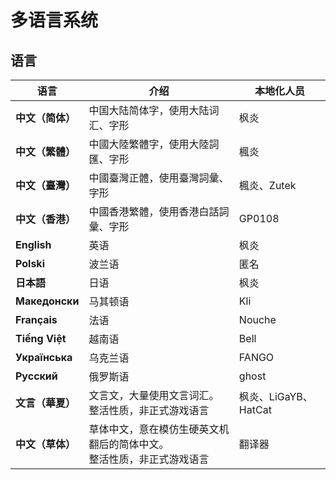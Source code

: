 # 多语言系统

## 语言
| 语言             | 介绍                                      | 本地化人员            |
|----------------|-----------------------------------------|------------------|
| **中文（简体）**     | 中国大陆简体字，使用大陆词汇、字形                       | 枫炎               |
| **中文（繁體）**     | 中國大陸繁體字，使用大陸詞匯、字形                       | 楓炎               |
| **中文（臺灣）**     | 中國臺灣正體，使用臺灣詞彙、字形                        | 楓炎、Zutek         |
| **中文（香港）**     | 中國香港繁體，使用香港白話詞彙、字形                      | GP0108           |
| **English**    | 英语                                      | 枫炎               |
| **Polski**     | 波兰语                                     | 匿名               |
| **日本語**        | 日语                                      | 枫炎               |
| **Македонски** | 马其顿语                                    | Kli              |
| **Français**   | 法语                                      | Nouche           |
| **Tiếng Việt** | 越南语                                     | Bell             |
| **Українська** | 乌克兰语                                    | FANGO            |
| **Русский**    | 俄罗斯语                                    | ghost            |
| **文言（華夏）**     | 文言文，大量使用文言词汇。</br>整活性质，非正式游戏语言          | 枫炎、LiGaYB、HatCat |
| **中文（草体）**     | 草体中文，意在模仿生硬英文机翻后的简体中文。</br>整活性质，非正式游戏语言 | 翻译器              |